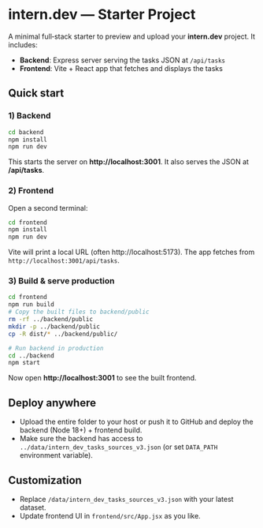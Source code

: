 # intern.dev — Starter Project

A minimal full‑stack starter to preview and upload your **intern.dev** project.
It includes:
- **Backend**: Express server serving the tasks JSON at `/api/tasks`
- **Frontend**: Vite + React app that fetches and displays the tasks

## Quick start

### 1) Backend
```bash
cd backend
npm install
npm run dev
```
This starts the server on **http://localhost:3001**. It also serves the JSON at **/api/tasks**.

### 2) Frontend
Open a second terminal:
```bash
cd frontend
npm install
npm run dev
```
Vite will print a local URL (often http://localhost:5173). The app fetches from `http://localhost:3001/api/tasks`.

### 3) Build & serve production
```bash
cd frontend
npm run build
# Copy the built files to backend/public
rm -rf ../backend/public
mkdir -p ../backend/public
cp -R dist/* ../backend/public/

# Run backend in production
cd ../backend
npm start
```
Now open **http://localhost:3001** to see the built frontend.

## Deploy anywhere
- Upload the entire folder to your host or push it to GitHub and deploy the backend (Node 18+) + frontend build.
- Make sure the backend has access to `../data/intern_dev_tasks_sources_v3.json` (or set `DATA_PATH` environment variable).

## Customization
- Replace `/data/intern_dev_tasks_sources_v3.json` with your latest dataset.
- Update frontend UI in `frontend/src/App.jsx` as you like.
